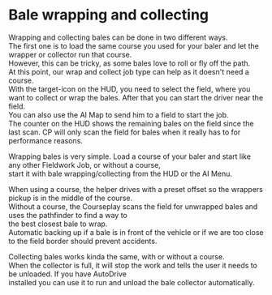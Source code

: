 # Bale wrapping and collecting

  
Wrapping and collecting bales can be done in two different ways.  
The first one is to load the same course you used for your baler and let the wrapper or collector run that course.  
However, this can be tricky, as some bales love to roll or fly off the path.  
At this point, our wrap and collect job type can help as it doesn't need a course.  
With the target-icon on the HUD, you need to select the field, where you want to collect or wrap the bales. After that you can start the driver near the field.  
You can also use the AI Map to send him to a field to start the job.  
The counter on the HUD shows the remaining bales on the field since the last scan. CP will only scan the field for bales when it really has to for performance reasons.  


  
Wrapping bales is very simple. Load a course of your baler and start like any other Fieldwork Job, or without a course,  
start it with bale wrapping/collecting from the HUD or the AI Menu.  


  
When using a course, the helper drives with a preset offset so the wrappers pickup is in the middle of the course.  
Without a course, the Courseplay scans the field for unwrapped bales and uses the pathfinder to find a way to  
the best closest bale to wrap.  
Automatic backing up if a bale is in front of the vehicle or if we are too close to the field border should prevent accidents.  


  
Collecting bales works kinda the same, with or without a course.  
When the collector is full, it will stop the work and tells the user it needs to be unloaded. If you have AutoDrive  
installed you can use it to run and unload the bale collector automatically.  


